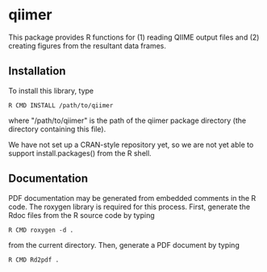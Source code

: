 qiimer
======

This package provides R functions for (1) reading QIIME output files
and (2) creating figures from the resultant data frames.

Installation
------------

To install this library, type

    R CMD INSTALL /path/to/qiimer

where "/path/to/qiimer" is the path of the qiimer package directory
(the directory containing this file).

We have not set up a CRAN-style repository yet, so we are not yet able
to support install.packages() from the R shell.

Documentation
-------------

PDF documentation may be generated from embedded comments in the R
code.  The roxygen library is required for this process.  First,
generate the Rdoc files from the R source code by typing

    R CMD roxygen -d .

from the current directory.  Then, generate a PDF document by typing

    R CMD Rd2pdf .
